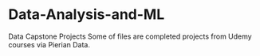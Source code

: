 # Data-Analysis-and-ML
Data Capstone Projects
Some of files are completed projects from Udemy courses via Pierian Data.
